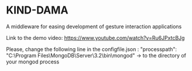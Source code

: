 # KIND-DAMA
A middleware for easing development of gesture interaction applications

Link to the demo video: https://www.youtube.com/watch?v=Ru6JPxtcBJg

Please, change the following line in the configfile.json :
"processpath": "C:\\Program Files\\MongoDB\\Server\\3.2\\bin\\mongod" -> to the directory of your mongod process

